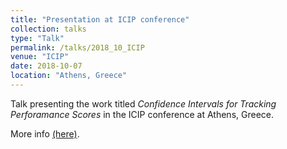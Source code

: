 ```yaml
---
title: "Presentation at ICIP conference"
collection: talks
type: "Talk"
permalink: /talks/2018_10_ICIP
venue: "ICIP"
date: 2018-10-07
location: "Athens, Greece"
---
```


Talk presenting the work titled *Confidence Intervals for Tracking Perforamance Scores* in the ICIP conference at Athens, Greece.

More info [(here)](https://risama.github.io/publication/2018_ICIP).